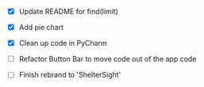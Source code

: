 - [X] Update README for find(limit)
- [X] Add pie chart
- [X] Clean up code in PyCharm
- [ ] Refactor Button Bar to move code out of the app code
- [ ] Finish rebrand to 'ShelterSight'

